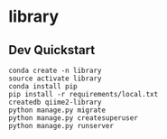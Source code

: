# library

## Dev Quickstart

```
conda create -n library
source activate library
conda install pip
pip install -r requirements/local.txt
createdb qiime2-library
python manage.py migrate
python manage.py createsuperuser
python manage.py runserver
```
